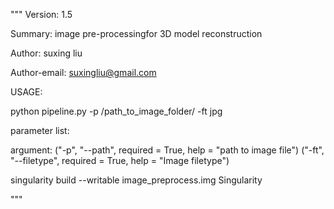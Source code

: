 """
Version: 1.5

Summary: image pre-processingfor 3D model reconstruction 

Author: suxing liu

Author-email: suxingliu@gmail.com

USAGE:

python pipeline.py -p /path_to_image_folder/ -ft jpg

parameter list:

argument:
("-p", "--path", required = True,    help = "path to image file")
("-ft", "--filetype", required = True,    help = "Image filetype")

singularity build --writable image_preprocess.img Singularity

"""
